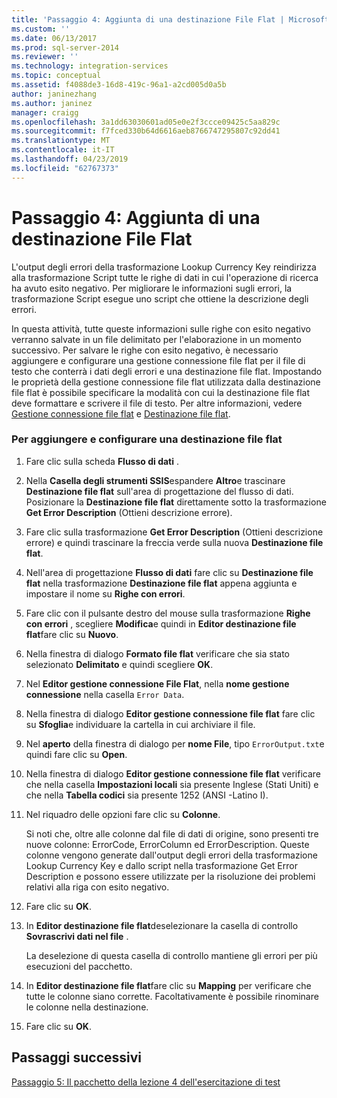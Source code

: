 ```yaml
---
title: 'Passaggio 4: Aggiunta di una destinazione File Flat | Microsoft Docs'
ms.custom: ''
ms.date: 06/13/2017
ms.prod: sql-server-2014
ms.reviewer: ''
ms.technology: integration-services
ms.topic: conceptual
ms.assetid: f4088de3-16d8-419c-96a1-a2cd005d0a5b
author: janinezhang
ms.author: janinez
manager: craigg
ms.openlocfilehash: 3a1dd63030601ad05e0e2f3ccce09425c5aa829c
ms.sourcegitcommit: f7fced330b64d6616aeb8766747295807c92dd41
ms.translationtype: MT
ms.contentlocale: it-IT
ms.lasthandoff: 04/23/2019
ms.locfileid: "62767373"
---
```

# <a name="step-4-adding-a-flat-file-destination"></a>Passaggio 4: Aggiunta di una destinazione File Flat
  L'output degli errori della trasformazione Lookup Currency Key reindirizza alla trasformazione Script tutte le righe di dati in cui l'operazione di ricerca ha avuto esito negativo. Per migliorare le informazioni sugli errori, la trasformazione Script esegue uno script che ottiene la descrizione degli errori.  
  
 In questa attività, tutte queste informazioni sulle righe con esito negativo verranno salvate in un file delimitato per l'elaborazione in un momento successivo. Per salvare le righe con esito negativo, è necessario aggiungere e configurare una gestione connessione file flat per il file di testo che conterrà i dati degli errori e una destinazione file flat. Impostando le proprietà della gestione connessione file flat utilizzata dalla destinazione file flat è possibile specificare la modalità con cui la destinazione file flat deve formattare e scrivere il file di testo. Per altre informazioni, vedere [Gestione connessione file flat](connection-manager/file-connection-manager.md) e [Destinazione file flat](data-flow/flat-file-destination.md).  
  
### <a name="to-add-and-configure-a-flat-file-destination"></a>Per aggiungere e configurare una destinazione file flat  
  
1.  Fare clic sulla scheda **Flusso di dati** .  
  
2.  Nella **Casella degli strumenti SSIS**espandere **Altro**e trascinare **Destinazione file flat** sull'area di progettazione del flusso di dati. Posizionare la **Destinazione file flat** direttamente sotto la trasformazione **Get Error Description** (Ottieni descrizione errore).  
  
3.  Fare clic sulla trasformazione **Get Error Description** (Ottieni descrizione errore) e quindi trascinare la freccia verde sulla nuova **Destinazione file flat**.  
  
4.  Nell'area di progettazione **Flusso di dati** fare clic su **Destinazione file flat** nella trasformazione **Destinazione file flat** appena aggiunta e impostare il nome su **Righe con errori**.  
  
5.  Fare clic con il pulsante destro del mouse sulla trasformazione **Righe con errori** , scegliere **Modifica**e quindi in **Editor destinazione file flat**fare clic su **Nuovo**.  
  
6.  Nella finestra di dialogo **Formato file flat** verificare che sia stato selezionato **Delimitato** e quindi scegliere **OK**.  
  
7.  Nel **Editor gestione connessione File Flat**, nella **nome gestione connessione** nella casella `Error Data`.  
  
8.  Nella finestra di dialogo **Editor gestione connessione file flat** fare clic su **Sfoglia**e individuare la cartella in cui archiviare il file.  
  
9. Nel **aperto** della finestra di dialogo per **nome File**, tipo `ErrorOutput.txt`e quindi fare clic su **Open**.  
  
10. Nella finestra di dialogo **Editor gestione connessione file flat** verificare che nella casella **Impostazioni locali** sia presente Inglese (Stati Uniti) e che nella **Tabella codici** sia presente 1252 (ANSI -Latino I).  
  
11. Nel riquadro delle opzioni fare clic su **Colonne**.  
  
     Si noti che, oltre alle colonne dal file di dati di origine, sono presenti tre nuove colonne: ErrorCode, ErrorColumn ed ErrorDescription. Queste colonne vengono generate dall'output degli errori della trasformazione Lookup Currency Key e dallo script nella trasformazione Get Error Description e possono essere utilizzate per la risoluzione dei problemi relativi alla riga con esito negativo.  
  
12. Fare clic su **OK**.  
  
13. In **Editor destinazione file flat**deselezionare la casella di controllo **Sovrascrivi dati nel file** .  
  
     La deselezione di questa casella di controllo mantiene gli errori per più esecuzioni del pacchetto.  
  
14. In **Editor destinazione file flat**fare clic su **Mapping** per verificare che tutte le colonne siano corrette. Facoltativamente è possibile rinominare le colonne nella destinazione.  
  
15. Fare clic su **OK**.  
  
## <a name="next-steps"></a>Passaggi successivi  
 [Passaggio 5: Il pacchetto della lezione 4 dell'esercitazione di test](../integration-services/lesson-4-5-testing-the-lesson-4-tutorial-package.md)  
  
  
